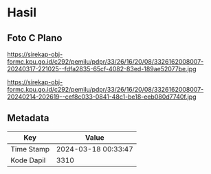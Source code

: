 # Hasil

## Foto C Plano

https://sirekap-obj-formc.kpu.go.id/c292/pemilu/pdpr/33/26/16/20/08/3326162008007-20240317-221025--fdfa2835-65cf-4082-83ed-189ae52077be.jpg

https://sirekap-obj-formc.kpu.go.id/c292/pemilu/pdpr/33/26/16/20/08/3326162008007-20240214-202619--cef8c033-0841-48c1-be18-eeb080d7740f.jpg


## Metadata

| Key        | Value               |
| ---------- | ------------------- |
| Time Stamp | 2024-03-18 00:33:47 |
| Kode Dapil | 3310                |



